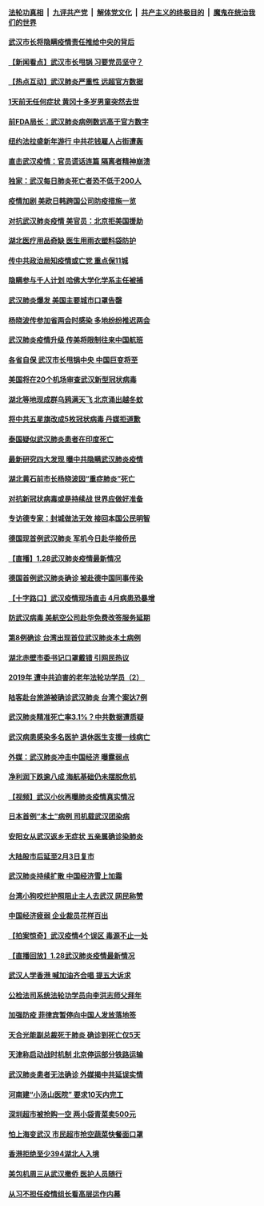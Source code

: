 ####  [法轮功真相](../../../../basic/blob/master/README.md?t=01290539) &nbsp;|&nbsp; [九评共产党](../../../../9ping.md/blob/master/README.md?t=01290539) &nbsp;|&nbsp; [解体党文化](../../../../jtdwh.md/blob/master/README.md?t=01290539)  &nbsp;|&nbsp; [共产主义的终极目的](../../../../gczydzjmd.md/blob/master/README.md?t=01290539) &nbsp;|&nbsp; [魔鬼在统治我们的世界](../../../../mgztzwmdsj.md/blob/master/README.md?t=01290539) 

#### [武汉市长将隐瞒疫情责任推给中央的背后](../pages/nsc413/n11828026.md?t=01290539) 

#### [【新闻看点】武汉市长甩锅 习要党员坚守？](../pages/nsc413/n11828224.md?t=01290539) 

#### [【热点互动】武汉肺炎严重性 远超官方数据](../pages/nsc413/n11828340.md?t=01290539) 

#### [1天前无任何症状 黄冈十多岁男童突然去世](../pages/nsc413/n11828108.md?t=01290539) 

#### [前FDA局长：武汉肺炎病例数远高于官方数字](../pages/nsc413/n11828274.md?t=01290539) 

#### [纽约法拉盛新年游行 中共花钱雇人占街遭轰](../pages/nsc413/n11828008.md?t=01290539) 

#### [直击武汉疫情：官员谎话连篇 隔离者精神崩溃](../pages/nsc413/n11827942.md?t=01290539) 

#### [独家：武汉每日肺炎死亡者恐不低于200人](../pages/nsc413/n11828240.md?t=01290539) 

#### [疫情加剧  美欧日韩跨国公司防疫措施一览](../pages/nsc413/n11828106.md?t=01290539) 

#### [对抗武汉肺炎疫情 美官员：北京拒美国援助](../pages/nsc413/n11828217.md?t=01290539) 

#### [湖北医疗用品奇缺 医生用雨衣塑料袋防护](../pages/nsc413/n11828091.md?t=01290539) 

#### [传中共政治局知疫情或亡党 重点保11城](../pages/nsc413/n11828145.md?t=01290539) 

#### [隐瞒参与千人计划 哈佛大学化学系主任被捕](../pages/nsc413/n11828117.md?t=01290539) 

#### [武汉肺炎爆发 美国主要城市口罩告罄](../pages/nsc413/n11828087.md?t=01290539) 

#### [杨晓波传参加省两会时感染 多地纷纷推迟两会](../pages/nsc413/n11827927.md?t=01290539) 

#### [武汉肺炎疫情升级 传美将限制往来中国航班](../pages/nsc413/n11828090.md?t=01290539) 

#### [各省自保 武汉市长甩锅中央 中国巨变将至](../pages/nsc413/n11828021.md?t=01290539) 

#### [美国将在20个机场审查武汉新型冠状病毒](../pages/nsc413/n11828023.md?t=01290539) 

#### [湖北等地现成群乌鸦满天飞 北京涌出越冬蚊](../pages/nsc413/n11826900.md?t=01290539) 

#### [将中共五星旗改成5枚冠状病毒 丹媒拒道歉](../pages/nsc413/n11827953.md?t=01290539) 

#### [泰国疑似武汉肺炎患者在印度死亡](../pages/nsc413/n11827832.md?t=01290539) 

#### [最新研究四大发现 曝中共隐瞒武汉肺炎疫情](../pages/nsc413/n11827803.md?t=01290539) 

#### [湖北黄石前市长杨晓波因“重症肺炎”死亡](../pages/nsc413/n11827611.md?t=01290539) 

#### [对抗新冠状病毒或是持续战 世界应做好准备](../pages/nsc413/n11827753.md?t=01290539) 

#### [专访德专家：封城做法无效 接回本国公民明智](../pages/nsc413/n11827761.md?t=01290539) 

#### [德国现首例武汉肺炎 军机今日赴华接侨民](../pages/nsc413/n11827818.md?t=01290539) 

#### [【直播】1.28武汉肺炎疫情最新情况](../pages/nsc413/n11827768.md?t=01290539) 

#### [德国首例武汉肺炎确诊 被赴德中国同事传染](../pages/nsc413/n11827433.md?t=01290539) 

#### [【十字路口】武汉疫情现场直击 4月病患恐暴增](../pages/nsc413/n11826504.md?t=01290539) 

#### [防武汉病毒 美航空公司赴华免费改签服务延期](../pages/nsc413/n11827628.md?t=01290539) 

#### [第8例确诊 台湾出现首位武汉肺炎本土病例](../pages/nsc413/n11827626.md?t=01290539) 

#### [湖北赤壁市委书记口罩戴错 引网民热议](../pages/nsc413/n11826246.md?t=01290539) 


#### [2019年 遭中共迫害的老年法轮功学员（2） ](../pages/nsc413/n11823380.md?t=01290539) 

#### [陆客赴台旅游被确诊武汉肺炎 台湾个案达7例](../pages/nsc413/n11827428.md?t=01290539) 

#### [武汉肺炎精准死亡率3.1%？中共数据遭质疑](../pages/nsc413/n11827208.md?t=01290539) 

#### [武汉病患感染多名医护 退休医生支援一线病亡](../pages/nsc413/n11827431.md?t=01290539) 

#### [外媒：武汉肺炎冲击中国经济 曝露弱点](../pages/nsc413/n11827349.md?t=01290539) 

#### [净利润下跌逾八成 海航基础仍未摆脱危机](../pages/nsc413/n11827253.md?t=01290539) 

#### [【视频】武汉小伙再曝肺炎疫情真实情况](../pages/nsc413/n11827244.md?t=01290539) 

#### [日本首例“本土”病例 司机载武汉团染病](../pages/nsc413/n11827318.md?t=01290539) 

#### [安阳女从武汉返乡无症状 五亲属确诊染肺炎](../pages/nsc413/n11827262.md?t=01290539) 

#### [大陆股市后延至2月3日复市](../pages/nsc413/n11827188.md?t=01290539) 

#### [武汉肺炎持续扩散 中国经济雪上加霜](../pages/nsc413/n11827182.md?t=01290539) 

#### [台湾小狗咬烂护照阻止主人去武汉 网民称赞](../pages/nsc413/n11826851.md?t=01290539) 

#### [中国经济疲弱 企业裁员花样百出](../pages/nsc413/n11827151.md?t=01290539) 

#### [【拍案惊奇】武汉疫情4个误区 毒源不止一处](../pages/nsc413/n11826899.md?t=01290539) 

#### [【直播回放】1.28武汉肺炎疫情最新情况](../pages/nsc413/n11827031.md?t=01290539) 

#### [武汉人学香港 喊加油齐合唱 提五大诉求](../pages/nsc413/n11827046.md?t=01290539) 

#### [公检法司系统法轮功学员向李洪志师父拜年](../pages/nsc413/n11821092.md?t=01290539) 

#### [加强防疫 菲律宾暂停向中国人发放落地签](../pages/nsc413/n11826993.md?t=01290539) 

#### [天合光能副总裁死于肺炎 确诊到死亡仅5天](../pages/nsc413/n11826771.md?t=01290539) 

#### [天津称启动战时机制 北京停运部分铁路运输](../pages/nsc413/n11826943.md?t=01290539) 

#### [武汉肺炎患者无法确诊 外媒揭中共延误实情](../pages/nsc413/n11826906.md?t=01290539) 

#### [河南建“小汤山医院” 要求10天内完工](../pages/nsc413/n11826789.md?t=01290539) 

#### [深圳超市被抢购一空 两小袋青菜卖500元](../pages/nsc413/n11826763.md?t=01290539) 

#### [怕上海变武汉 市民超市抢空蔬菜快餐面口罩](../pages/nsc413/n11826699.md?t=01290539) 

#### [香港拒绝至少394湖北人入境](../pages/nsc413/n11826843.md?t=01290539) 

#### [美包机周三从武汉撤侨 医护人员随行](../pages/nsc413/n11826628.md?t=01290539) 

#### [从习不担任疫情组长看高层运作内幕](../pages/nsc413/n11825817.md?t=01290539) 

